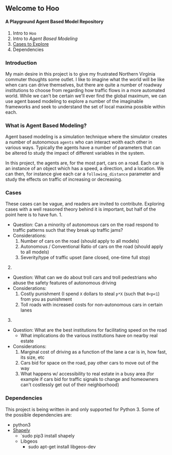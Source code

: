 ## Welcome to Hoo
#### A Playground Agent Based Model Repository

1. Intro to `Hoo`
2. Intro to *Agent Based Modeling*
3. [Cases to Explore](https://github.com/emmagras/hoo-will-build-the-roads/blob/master/README.md#cases)
3. Dependencies

### Introduction

My main desire in this project is to give my frustrated Northern Virginia commuter thoughts some outlet.
I like to imagine what the world will be like when cars can drive themselves, but there are quite a number of roadway institutions to choose from regarding how traffic flows in a more automated world. While we can't be certain we'll ever find the global maximum, we can use agent based modeling to explore a number of the imaginable frameworks and seek to understand the set of local maxima possible within each.

### What is Agent Based Modeling?
Agent based modeling is a simulation technique where the simulator creates a number of autonomous `agents` who can interact woith each other in various ways. Typically the agents have a number of parameters that can be altered to study the impact of different variables in the system. 

In this project, the agents are, for the most part, cars on a road. Each car is an instance of an object which has a speed, a direction, and a location. We can then, for instance give each car a `following_distance` parameter and study the effects on traffic of increasing or decreasing. 

### Cases
These cases can be vague, and readers are invited to contribute. Exploring cases with a well reasoned theory behind it is important, but half of the point here is to have fun. 
1. 
  - Question: Can a minority of autonomous cars on the road respond to traffic patterns such that they break up traffic jams?
  - Considerations: 
    1. Number of cars on the road (should apply to all models)
    2. Autonomous / Conventional Ratio of cars on the road (should apply to all models)
    3. Severity/type of traffic upset (lane closed, one-time full stop)
2. 
  - Question: What can we do about troll cars and troll pedestrians who abuse the safety features of autonomous driving
  - Considerations:
    1. Costly punishment (I spend `X` dollars to steal `p*X` (such that `0<p<1`) from you as punishment
    2. Toll roads with increased costs for non-autonomous cars in certain lanes
3. 
  - Question: What are the best institutions for facilitating speed on the road
    - What implications do the various institutions have on nearby real estate
  - Considerations:
    1. Marginal cost of driving as a function of the lane a car is in, how fast, its size, etc
    2. Cars bid for space on the road, pay other cars to move out of the way
    3. What happens w/ accessibility to real estate in a busy area (for example if cars bid for traffic signals to change and homeowners can't costlessly get out of their neighborhood) 

### Dependencies
This project is being written in and only supported for Python 3. 
Some of the possible dependencies are: 
- python3
- [Shapely](https://github.com/Toblerity/Shapely)
  - `sudo pip3 install shapely
  - Libgeos
    - sudo apt-get install libgeos-dev


